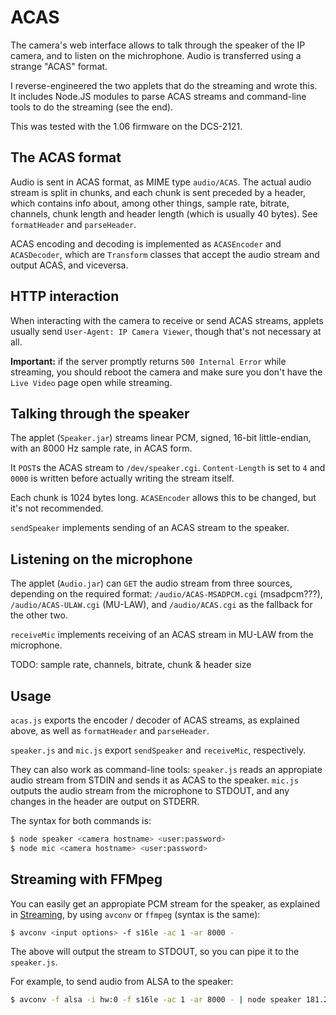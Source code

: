 # ACAS

The camera's web interface allows to talk through the speaker of the IP camera,
and to listen on the michrophone. Audio is transferred using a strange "ACAS" format.

I reverse-engineered the two applets that do the streaming and wrote this.  
It includes Node.JS modules to parse ACAS streams and command-line tools to
do the streaming (see the end).

This was tested with the 1.06 firmware on the DCS-2121.


## The ACAS format

Audio is sent in ACAS format, as MIME type `audio/ACAS`. The actual audio stream
is split in chunks, and each chunk is sent preceded by a header, which contains
info about, among other things, sample rate, bitrate, channels, chunk length and
header length (which is usually 40 bytes). See `formatHeader` and `parseHeader`.

ACAS encoding and decoding is implemented as `ACASEncoder` and `ACASDecoder`, which
are `Transform` classes that accept the audio stream and output ACAS, and viceversa.


## HTTP interaction

When interacting with the camera to receive or send ACAS streams, applets usually
send `User-Agent: IP Camera Viewer`, though that's not necessary at all.

**Important:** if the server promptly returns `500 Internal Error` while streaming,
you should reboot the camera and make sure you don't have the `Live Video` page
open while streaming.


## Talking through the speaker

The applet (`Speaker.jar`) streams linear PCM, signed, 16-bit little-endian,
with an 8000 Hz sample rate, in ACAS form.

It `POST`s the ACAS stream to `/dev/speaker.cgi`. `Content-Length` is set to `4` and
`0000` is written before actually writing the stream itself.

Each chunk is 1024 bytes long. `ACASEncoder` allows this to be changed, but it's not
recommended.

`sendSpeaker` implements sending of an ACAS stream to the speaker.


## Listening on the microphone

The applet (`Audio.jar`) can `GET` the audio stream from three sources, depending on the
required format: `/audio/ACAS-MSADPCM.cgi` (msadpcm???), `/audio/ACAS-ULAW.cgi` (MU-LAW),
and `/audio/ACAS.cgi` as the fallback for the other two.

`receiveMic` implements receiving of an ACAS stream in MU-LAW from the microphone.

TODO: sample rate, channels, bitrate, chunk & header size


## Usage

`acas.js` exports the encoder / decoder of ACAS streams, as explained above, as well as
`formatHeader` and `parseHeader`.

`speaker.js` and `mic.js` export `sendSpeaker` and `receiveMic`, respectively.

They can also work as command-line tools: `speaker.js` reads an appropiate audio
stream from STDIN and sends it as ACAS to the speaker. `mic.js` outputs the audio
stream from the microphone to STDOUT, and any changes in the header are output on
STDERR.

The syntax for both commands is:

``` bash
$ node speaker <camera hostname> <user:password>
$ node mic <camera hostname> <user:password>
```


## Streaming with FFMpeg

You can easily get an appropiate PCM stream for the speaker, as explained in
[Streaming](#streaming), by using `avconv` or `ffmpeg` (syntax is the same):

``` bash
$ avconv <input options> -f s16le -ac 1 -ar 8000 -
```

The above will output the stream to STDOUT, so you can pipe it to the `speaker.js`.

For example, to send audio from ALSA to the speaker:

``` bash
$ avconv -f alsa -i hw:0 -f s16le -ac 1 -ar 8000 - | node speaker 181.237.60.54 admin:superpassword
```
